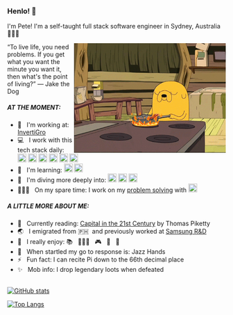 ### Henlo! 🐶

I'm Pete! I'm a self-taught full stack software engineer in Sydney, Australia 🦘🇦🇺 

<img src="https://github.com/shakespete/shakespete/blob/main/bacon_jake.gif" align="right" width="350" height="auto">

“To live life, you need problems. If you get what you want the minute you want it, then what's the point of living?” ― Jake the Dog

<h5>AT THE MOMENT:</h5>

- 💼 &nbsp;&nbsp;I'm working at: [InvertiGro](https://www.invertigro.com/)<br/>
- 💻 &nbsp;&nbsp;I work with this tech stack daily:
<a href="https://developer.mozilla.org/en-US/docs/Web/JavaScript" target="_blank"><img src="https://cdn.jsdelivr.net/gh/devicons/devicon/icons/javascript/javascript-original.svg" width="20" height="20" /></a>
<a href="https://reactjs.org/" target="_blank"><img src="https://cdn.jsdelivr.net/gh/devicons/devicon/icons/react/react-original.svg" width="20" height="20" /></a>
<a href="https://nodejs.org/en/" target="_blank"><img src="https://cdn.jsdelivr.net/gh/devicons/devicon/icons/nodejs/nodejs-original.svg" width="20" height="20" /></a>
<a href="https://graphql.org/" target="_blank"><img src="https://cdn.jsdelivr.net/gh/devicons/devicon/icons/graphql/graphql-plain.svg" width="20" height="20" /></a>
<a href="https://www.postgresql.org/" target="_blank"><img src="https://cdn.jsdelivr.net/gh/devicons/devicon/icons/postgresql/postgresql-original.svg" width="20" height="20" /></a>
<a href="https://www.docker.com/" target="_blank"><img src="https://cdn.jsdelivr.net/gh/devicons/devicon/icons/docker/docker-original.svg" width="20" height="20" /></a><br/>
- 🌱 &nbsp;&nbsp;I'm learning: <a href="https://kubernetes.io/" target="_blank"><img src="https://cdn.jsdelivr.net/gh/devicons/devicon/icons/kubernetes/kubernetes-plain.svg" width="20" height="20" /></a>
<a href="https://www.confluent.io/what-is-apache-kafka/" target="_blank"><img src="https://cdn.jsdelivr.net/gh/devicons/devicon/icons/apachekafka/apachekafka-original.svg" width="20" height="20" /></a><br/>
- 🔭 &nbsp;&nbsp;I'm diving more deeply into: 
<a href="https://www.cplusplus.com/info/faq/" target="_blank"><img src="https://cdn.jsdelivr.net/gh/devicons/devicon/icons/cplusplus/cplusplus-original.svg" width="20" height="20" /></a>
<a href="https://reactjs.org/" target="_blank"><img src="https://cdn.jsdelivr.net/gh/devicons/devicon/icons/react/react-original.svg" width="20" height="20" /></a>
<a href="https://www.docker.com/" target="_blank"><img src="https://cdn.jsdelivr.net/gh/devicons/devicon/icons/docker/docker-original.svg" width="20" height="20" /></a><br/>
- 👨🏻‍💻 &nbsp;&nbsp;On my spare time: I work on my [problem solving](https://www.hackerrank.com/shakespete) with <a href="https://www.cplusplus.com/info/faq/" target="_blank"><img src="https://cdn.jsdelivr.net/gh/devicons/devicon/icons/cplusplus/cplusplus-original.svg" width="20" height="20" /></a><br/>

<h5>A LITTLE MORE ABOUT ME:</h5>

- 📖 &nbsp;&nbsp;Currently reading: [Capital in the 21st Century](https://en.wikipedia.org/wiki/Capital_in_the_Twenty-First_Century) by Thomas Piketty<br/>
- 🌏 &nbsp;&nbsp;I emigrated from 🇵🇭&nbsp;&nbsp;and previously worked at [Samsung R&D](https://research.samsung.com/srph)<br/>
- 🤪 &nbsp;&nbsp;I really enjoy: 📚 &nbsp;&nbsp;🏃🏻‍♂️ &nbsp;&nbsp;🎮 &nbsp;&nbsp;🍣 &nbsp;&nbsp;🍰 <br/>
- 👻 &nbsp;&nbsp;When startled my go to response is: Jazz Hands<br/>
- ⚡️ &nbsp;&nbsp;Fun fact: I can recite Pi down to the 66th decimal place<br/>
- ✨ &nbsp;&nbsp;Mob info: I drop legendary loots when defeated<br/><br/>

[![GitHub stats](https://github-readme-stats.vercel.app/api?username=shakespete)](https://github.com/shakespete/github-readme-stats)

[![Top Langs](https://github-readme-stats.vercel.app/api/top-langs/?username=shakespete)](https://github.com/shakespete/github-readme-stats)<br/>

